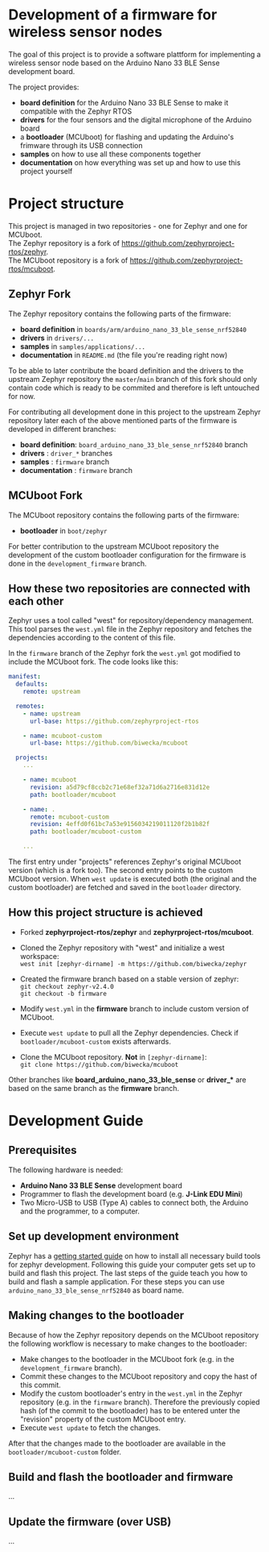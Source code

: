 # Development of a firmware for wireless sensor nodes
The goal of this project is to provide a software plattform
for implementing a wireless sensor node based on the
Arduino Nano 33 BLE Sense development board.

The project provides:
-   **board definition** for the Arduino Nano 33 BLE Sense to make it
    compatible with the Zephyr RTOS
-   **drivers** for the four sensors and the digital microphone of the Arduino
    board
-   a **bootloader** (MCUboot) for flashing and updating the Arduino's
    frimware through its USB connection
-   **samples** on how to use all these components together
-   **documentation** on how everything was set up and how to use this
    project yourself

# Project structure
This project is managed in two repositories -
one for Zephyr and one for MCUboot.  
The Zephyr repository is a fork of
https://github.com/zephyrproject-rtos/zephyr.  
The MCUboot repository is a fork of
https://github.com/zephyrproject-rtos/mcuboot.


## Zephyr Fork
The Zephyr repository contains the following parts of the firmware:
-   **board definition** in `boards/arm/arduino_nano_33_ble_sense_nrf52840`
-   **drivers** in `drivers/...`
-   **samples** in `samples/applications/...`
-   **documentation** in `README.md` (the file you're reading right now)

To be able to later contribute the board definition and the drivers
to the upstream Zephyr repository the `master`/`main` branch of
this fork should only contain code which is ready to be commited
and therefore is left untouched for now.

For contributing all development done in this project to the upstream
Zephyr repository later each of the above mentioned parts of the firmware
is developed in different branches:
-   **board definition**: `board_arduino_nano_33_ble_sense_nrf52840` branch
-   **drivers**         : `driver_*` branches
-   **samples**         : `firmware` branch
-   **documentation**   : `firmware` branch

## MCUboot Fork
The MCUboot repository contains the following parts of the firmware:
-   **bootloader** in `boot/zephyr`

For better contribution to the upstream MCUboot repository the development
of the custom bootloader configuration for the firmware is done in the
`development_firmware` branch.

## How these two repositories are connected with each other
Zephyr uses a tool called "west" for repository/dependency management.
This tool parses the `west.yml` file in the Zephyr repository
and fetches the dependencies according to the content of this file.

In the `firmware` branch of the Zephyr fork the `west.yml` got modified
to include the MCUboot fork. The code looks like this:
```yml
manifest:
  defaults:
    remote: upstream

  remotes:
    - name: upstream
      url-base: https://github.com/zephyrproject-rtos

    - name: mcuboot-custom
      url-base: https://github.com/biwecka/mcuboot

  projects:
    ...

    - name: mcuboot
      revision: a5d79cf8ccb2c71e68ef32a71d6a2716e831d12e
      path: bootloader/mcuboot

    - name: .
      remote: mcuboot-custom
      revision: 4effd0f61bc7a53e9156034219011120f2b1b82f
      path: bootloader/mcuboot-custom

    ...
```

The first entry under "projects" references Zephyr's original MCUboot version
(which is a fork too).
The second entry points to the custom MCUboot version.
When `west update` is executed both (the original and the custom bootloader)
are fetched and saved in the `bootloader` directory.

## How this project structure is achieved
-   Forked **zephyrproject-rtos/zephyr** and **zephyrproject-rtos/mcuboot**.

-   Cloned the Zephyr repository with "west" and initialize a west workspace:  
    `west init [zephyr-dirname] -m https://github.com/biwecka/zephyr`

-   Created the firmware branch based on a stable version of zephyr:  
    `git checkout zephyr-v2.4.0`  
    `git checkout -b firmware`

-   Modify `west.yml` in the **firmware** branch to include custom version
    of MCUboot.

-   Execute `west update` to pull all the Zephyr dependencies.
    Check if `bootloader/mcuboot-custom` exists afterwards.

-   Clone the MCUboot repository. **Not** in `[zephyr-dirname]`:  
    `git clone https://github.com/biwecka/mcuboot`

Other branches like **board_arduino_nano_33_ble_sense** or **driver_\***
are based on the same branch as the **firmware** branch.

# Development Guide
## Prerequisites
The following hardware is needed:
-   **Arduino Nano 33 BLE Sense** development board
-   Programmer to flash the development board (e.g. **J-Link EDU Mini**)
-   Two Micro-USB to USB (Type A) cables to connect both, the Arduino and
    the programmer, to a computer.

## Set up development environment
Zephyr has a [getting started guide](https://docs.zephyrproject.org/latest/getting_started/index.html)
on how to install all necessary build tools
for zephyr development.
Following this guide your computer gets set up to build and flash
this project.
The last steps of the guide teach you how to
build and flash a sample application. For these steps you can use
`arduino_nano_33_ble_sense_nrf52840` as board name.

## Making changes to the bootloader
Because of how the Zephyr repository depends on the MCUboot repository the
following workflow is necessary to make changes to the bootloader:
-   Make changes to the bootloader in the MCUboot fork
    (e.g. in the `development_firmware` branch).
-   Commit these changes to the MCUboot repository and copy the hast
    of this commit.
-   Modify the custom bootloader's entry in the `west.yml` in the Zephyr
    repository (e.g. in the `firmware` branch).
    Therefore the previously copied hash (of the commit to the bootloader)
    has to be entered unter the "revision" property of the
    custom MCUboot entry.
-   Execute `west update` to fetch the changes.

After that the changes made to the bootloader are available in the
`bootloader/mcuboot-custom` folder.

## Build and flash the bootloader and firmware
...

## Update the firmware (over USB)
...